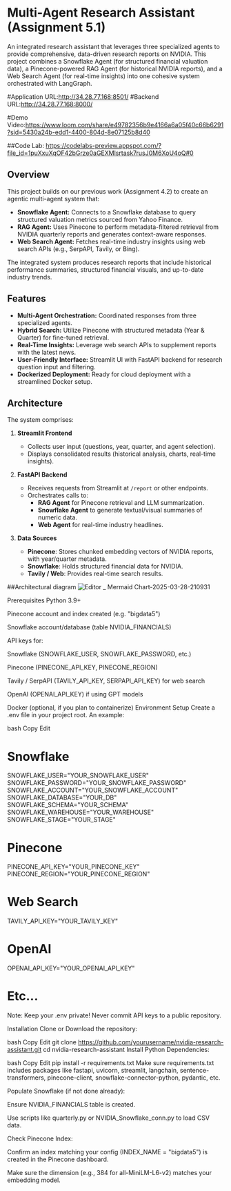 # Multi-Agent Research Assistant (Assignment 5.1)

An integrated research assistant that leverages three specialized agents to provide comprehensive, data-driven research reports on NVIDIA. This project combines a Snowflake Agent (for structured financial valuation data), a Pinecone-powered RAG Agent (for historical NVIDIA reports), and a Web Search Agent (for real-time insights) into one cohesive system orchestrated with LangGraph.

#Application URL:http://34.28.77.168:8501/
#Backend URL:http://34.28.77.168:8000/

#Demo Video:https://www.loom.com/share/e49782356b9e4166a6a05f40c66b6291?sid=5430a24b-edd1-4400-804d-8e07125b8d40

##Code Lab: https://codelabs-preview.appspot.com/?file_id=1puXxuXqOF42bGrze0aGEXMlsrtask7rusJ0M6XoU4oQ#0
## Overview

This project builds on our previous work (Assignment 4.2) to create an agentic multi-agent system that:
- **Snowflake Agent:** Connects to a Snowflake database to query structured valuation metrics sourced from Yahoo Finance.
- **RAG Agent:** Uses Pinecone to perform metadata-filtered retrieval from NVIDIA quarterly reports and generates context-aware responses.
- **Web Search Agent:** Fetches real-time industry insights using web search APIs (e.g., SerpAPI, Tavily, or Bing).

The integrated system produces research reports that include historical performance summaries, structured financial visuals, and up-to-date industry trends.

## Features

- **Multi-Agent Orchestration:** Coordinated responses from three specialized agents.
- **Hybrid Search:** Utilize Pinecone with structured metadata (Year & Quarter) for fine-tuned retrieval.
- **Real-Time Insights:** Leverage web search APIs to supplement reports with the latest news.
- **User-Friendly Interface:** Streamlit UI with FastAPI backend for research question input and filtering.
- **Dockerized Deployment:** Ready for cloud deployment with a streamlined Docker setup.

## Architecture

The system comprises:

1. **Streamlit Frontend**  
   - Collects user input (questions, year, quarter, and agent selection).  
   - Displays consolidated results (historical analysis, charts, real-time insights).

2. **FastAPI Backend**  
   - Receives requests from Streamlit at `/report` or other endpoints.  
   - Orchestrates calls to:
     - **RAG Agent** for Pinecone retrieval and LLM summarization.
     - **Snowflake Agent** to generate textual/visual summaries of numeric data.
     - **Web Agent** for real-time industry headlines.

3. **Data Sources**  
   - **Pinecone**: Stores chunked embedding vectors of NVIDIA reports, with year/quarter metadata.  
   - **Snowflake**: Holds structured financial data for NVIDIA.  
   - **Tavily / Web**: Provides real-time search results.


##Architectural diagram
![Editor _ Mermaid Chart-2025-03-28-210931](https://github.com/user-attachments/assets/b81d7565-6e0d-4843-a28c-8e00cb9eb13e)

Prerequisites
Python 3.9+

Pinecone account and index created (e.g. "bigdata5")

Snowflake account/database (table NVIDIA_FINANCIALS)

API keys for:

Snowflake (SNOWFLAKE_USER, SNOWFLAKE_PASSWORD, etc.)

Pinecone (PINECONE_API_KEY, PINECONE_REGION)

Tavily / SerpAPI (TAVILY_API_KEY, SERPAPI_API_KEY) for web search

OpenAI (OPENAI_API_KEY) if using GPT models

Docker (optional, if you plan to containerize)
Environment Setup
Create a .env file in your project root. An example:

bash
Copy
Edit
# Snowflake
SNOWFLAKE_USER="YOUR_SNOWFLAKE_USER"
SNOWFLAKE_PASSWORD="YOUR_SNOWFLAKE_PASSWORD"
SNOWFLAKE_ACCOUNT="YOUR_SNOWFLAKE_ACCOUNT"
SNOWFLAKE_DATABASE="YOUR_DB"
SNOWFLAKE_SCHEMA="YOUR_SCHEMA"
SNOWFLAKE_WAREHOUSE="YOUR_WAREHOUSE"
SNOWFLAKE_STAGE="YOUR_STAGE"

# Pinecone
PINECONE_API_KEY="YOUR_PINECONE_KEY"
PINECONE_REGION="YOUR_PINECONE_REGION"

# Web Search
TAVILY_API_KEY="YOUR_TAVILY_KEY"

# OpenAI
OPENAI_API_KEY="YOUR_OPENAI_API_KEY"

# Etc...
Note: Keep your .env private! Never commit API keys to a public repository.

Installation
Clone or Download the repository:

bash
Copy
Edit
git clone https://github.com/yourusername/nvidia-research-assistant.git
cd nvidia-research-assistant
Install Python Dependencies:

bash
Copy
Edit
pip install -r requirements.txt
Make sure requirements.txt includes packages like fastapi, uvicorn, streamlit, langchain, sentence-transformers, pinecone-client, snowflake-connector-python, pydantic, etc.

Populate Snowflake (if not done already):

Ensure NVIDIA_FINANCIALS table is created.

Use scripts like quarterly.py or NVIDIA_Snowflake_conn.py to load CSV data.

Check Pinecone Index:

Confirm an index matching your config (INDEX_NAME = "bigdata5") is created in the Pinecone dashboard.

Make sure the dimension (e.g., 384 for all-MiniLM-L6-v2) matches your embedding model.
